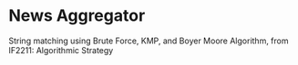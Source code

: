 # News Aggregator

 String matching using Brute Force, KMP, and Boyer Moore Algorithm, from IF2211: Algorithmic Strategy
